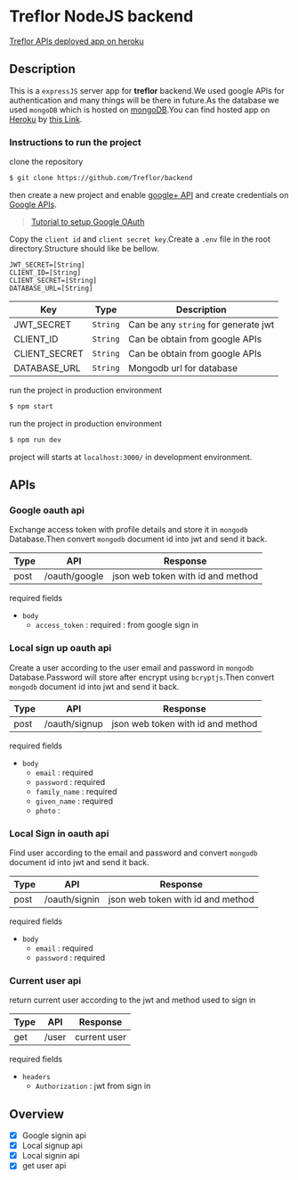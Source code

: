 # Treflor NodeJS backend

[Treflor APIs deployed app on heroku](https://api-treflor.herokuapp.com)

## Description
This is a `expressJS` server app for **treflor** backend.We used google APIs for authentication and many things will be there in future.As the database we used `mongoDB` which is hosted on [mongoDB](https://www.mongodb.com/).You can find hosted app on [Heroku](https://www.mongodb.com/) by [this Link](https://api-treflor.herokuapp.com).

### Instructions to run the project

clone the repository
```bash
$ git clone https://github.com/Treflor/backend
```
then create a new project and enable [google+ API](https://console.developers.google.com/apis/library/plus.googleapis.com) and create credentials on [Google APIs](https://console.developers.google.com).

> [Tutorial to setup Google OAuth](https://youtu.be/JgSLf-HS5gg)


Copy the `client id` and `client secret key`.Create a `.env` file in the root directory.Structure should like be bellow.
```
JWT_SECRET=[String]
CLIENT_ID=[String]
CLIENT_SECRET=[String]
DATABASE_URL=[String]
```

|Key            |Type           |Description                            |
|---------------|---------------|---------------------------------------|
|JWT_SECRET     |`String`       |Can be any `string` for generate jwt   |
|CLIENT_ID      |`String`       |Can be obtain from google APIs         |
|CLIENT_SECRET  |`String`       |Can be obtain from google APIs         |
|DATABASE_URL   |`String`       |Mongodb url for database               |

run the project in production environment
```bash
$ npm start
```


run the project in production environment
```bash
$ npm run dev
```

project will starts at `localhost:3000/` in development environment.

## APIs

### Google oauth api
Exchange access token with profile details and store it in `mongodb` Database.Then convert `mongodb` document id into jwt and send it back.

|Type   |API                        |Response                         |
|-------|---------------------------|---------------------------------|
|post   |/oauth/google              |json web token with id and method|

required fields</br>
- `body`
    - `access_token` : required : from google sign in 

### Local sign up oauth api
Create a user according to the user email and password in `mongodb` Database.Password will store after encrypt using `bcryptjs`.Then convert `mongodb` document id into jwt and send it back.

|Type   |API                        |Response                         |
|-------|---------------------------|---------------------------------|
|post   |/oauth/signup              |json web token with id and method|

required fields</br>
- `body`
    - `email` : required
    - `password` : required
    - `family_name` : required
    - `given_name` : required
    - `photo` : 

### Local Sign in oauth api
Find user according to the email and password and convert `mongodb` document id into jwt and send it back.

|Type   |API                        |Response                         |
|-------|---------------------------|---------------------------------|
|post   |/oauth/signin              |json web token with id and method|

required fields</br>
- `body`
    - `email` : required 
    - `password` : required 

### Current user api
return current user according to the jwt and method used to sign in

|Type   |API                        |Response           |
|-------|---------------------------|-------------------|
|get    |/user                      |current user       |

required fields</br>
- `headers`
    - `Authorization` : jwt from sign in

## Overview

- [x] Google signin api
- [x] Local signup api
- [x] Local signin api
- [x] get user api
